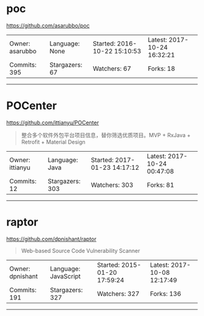 # poc

https://github.com/asarubbo/poc
<blockquote>
<no description>
</blockquote>

<table>
<tr><td>Owner: asarubbo</td>
    <td>Language: None</td>
    <td>Started: 2016-10-22 15:10:53</td>
    <td>Latest: 2017-10-24 16:32:21</td></tr>
<tr><td>Commits: 395</td>
    <td>Stargazers: 67</td>
    <td>Watchers: 67</td>
    <td>Forks: 18</td></tr>
</table>

---

# POCenter

https://github.com/ittianyu/POCenter
<blockquote>
整合多个软件外包平台项目信息，替你筛选优质项目。MVP + RxJava + Retrofit + Material Design
</blockquote>

<table>
<tr><td>Owner: ittianyu</td>
    <td>Language: Java</td>
    <td>Started: 2017-01-23 14:17:12</td>
    <td>Latest: 2017-10-24 00:47:08</td></tr>
<tr><td>Commits: 12</td>
    <td>Stargazers: 303</td>
    <td>Watchers: 303</td>
    <td>Forks: 81</td></tr>
</table>

---

# raptor

https://github.com/dpnishant/raptor
<blockquote>
Web-based Source Code Vulnerability Scanner
</blockquote>

<table>
<tr><td>Owner: dpnishant</td>
    <td>Language: JavaScript</td>
    <td>Started: 2015-01-20 17:59:24</td>
    <td>Latest: 2017-10-08 12:17:49</td></tr>
<tr><td>Commits: 191</td>
    <td>Stargazers: 327</td>
    <td>Watchers: 327</td>
    <td>Forks: 136</td></tr>
</table>

---

